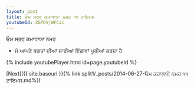 ```yaml
---
layout: post
title: ਓਮ ਸਰਵ ਕਮਾਧਾਯਾ ਨਮਹ ੧੧ ਟਾਇਮਸ
youtubeId: ZGPDVjWFCic
---
```

 
 
 ਓਮ ਸਰਵ ਕਮਾਧਾਯਾ ਨਮਹ  
 
 -  ਜੋ ਆਪਣੇ ਭਗਤਾਂ ਦੀਆਂ ਸਾਰੀਆਂ ਇੱਛਾਵਾਂ ਪੂਰੀਆਂ ਕਰਦਾ ਹੈ 
 
  
 
  
 
 
 
 
 
 


{% include youtubePlayer.html id=page.youtubeId %}
 
[Next]({{ site.baseurl }}{% link  split1/_posts/2014-06-27-ਓਮ ਕਹਾਲਾਏ ਨਮਹ ੧੧ ਟਾਇਮਸ.md%})
 
